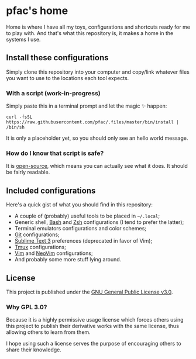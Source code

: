 # pfac's home

Home is where I have all my toys, configurations and shortcuts ready for me to
play with. And that's what this repository is, it makes a home in the systems I
use.


## Install these configurations

Simply clone this repository into your computer and copy/link whatever files
you want to use to the locations each tool expects.


### With a script (work-in-progress)

Simply paste this in a terminal prompt and let the magic :sparkles: happen:

    curl -fsSL https://raw.githubusercontent.com/pfac/.files/master/bin/install | /bin/sh

It is only a placeholder yet, so you should only see an hello world message.


### How do I know that script is safe?

It is [open-source](https://github.com/pfac/.files/blob/master/bin/install),
which means you can actually see what it does. It should be fairly readable.


## Included configurations

Here's a quick gist of what you should find in this repository:

- A couple of (probably) useful tools to be placed in `~/.local`;
- Generic shell, [Bash][bash] and [Zsh][zsh] configurations (I tend to prefer the latter);
- Terminal emulators configurations and color schemes;
- [Git][git] configurations;
- [Sublime Text 3][sublime-text] preferences (deprecated in favor of Vim);
- [Tmux][tmux] configurations;
- [Vim][vim] and [NeoVim][neovim] configurations;
- And probably some more stuff lying around.


## License

This project is published under the [GNU General Public License v3.0][license].


### Why GPL 3.0?

Because it is a highly permissive usage license which forces others using this
project to publish their derivative works with the same license, thus allowing
others to learn from them.

I hope using such a license serves the purpose of encouraging others to share
their knowledge.


[awk]: https://github.com/onetrueawk/awk
[bash]: https://www.gnu.org/software/bash/
[git]: https://git-scm.com/
[license]: /LICENSE.txt
[neovim]: https://neovim.io/
[sublime-text]: https://www.sublimetext.com/
[tmux]: https://github.com/tmux/tmux
[vim]: https://www.vim.org/
[zsh]: http://www.zsh.org/
